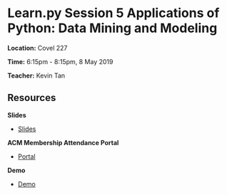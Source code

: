 # Learn.py Session 5 Applications of Python: Data Mining and Modeling

**Location:** Covel 227

**Time:** 6:15pm - 8:15pm, 8 May 2019

**Teacher:** Kevin Tan

## Resources
**Slides**
* [Slides](https://docs.google.com/presentation/d/1Pi9cKz1Cp7yRLd790zy2qqC0cIwWjxn1vqgdj3m1O-Q/edit?usp=sharing)

**ACM Membership Attendance Portal**

* [Portal](https://members.uclaacm.com/login)

**Demo**

- [Demo](https://colab.research.google.com/drive/1XYt2MCrzTVdb2DSpddYLsrSOiWdJJHTp)

